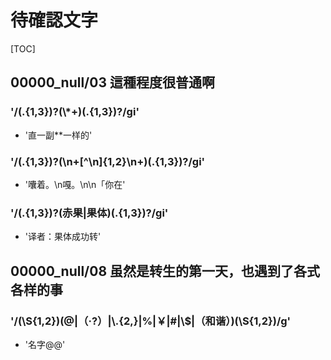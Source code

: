 # 待確認文字

[TOC]

## 00000_null/03 這種程度很普通啊

### '/(.{1,3})?(\\*+)(.{1,3})?/gi'

- '直一副**一样的'

### '/(.{1,3})?(\n+[^\n]{1,2}\n+)(.{1,3})?/gi'

- '囔着。\n嘎。\n\n「你在'

### '/(.{1,3})?(赤果|果体)(.{1,3})?/gi'

- '译者：果体成功转'


## 00000_null/08 虽然是转生的第一天，也遇到了各式各样的事

### '/(\\S{1,2})(@|（·?）|\\.{2,}|%|￥|#|\\$|（和谐）)(\\S{1,2})/g'

- '名字@@'
